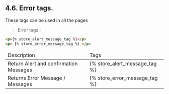 ## 4.6. Error tags.

These tags can be used in all the pages

> Error tags :

```html
<p>{% store_alert_message_tag %}</p>
<p> {% store_error_message_tag %} </p>
```

<table>
	<thead>
		<td>Description</td>
		<td>Tags</td>
	</thead>
	<tbody>
		<tr>
			<td>Return Alert and confirmation Messages</td>
			<td>{% store_alert_message_tag %}</td>
		</tr>
		<tr>
			<td>Returns Error Message / Messages  </td>
			<td>{% store_error_message_tag %}</td>
		</tr>
	</tbody>
</table>